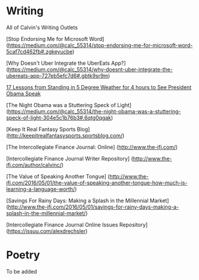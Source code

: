 # Writing
All of Calvin's Writing Outlets


[Stop Endorsing Me for Microsoft Word] (https://medium.com/@calc_55314/stop-endorsing-me-for-microsoft-word-5caf7cd462fb#.zgkeyucbe)

[Why Doesn't Uber Integrate the UberEats App?] (https://medium.com/@calc_55314/why-doesnt-uber-integrate-the-ubereats-app-727eb5efc7d6#.gbtk9sr9m)


[17 Lessons from Standing in 5 Degree Weather for 4 hours to See President Obama Speak](https://medium.com/@calc_55314/17-lessons-from-standing-in-5-degree-weather-for-4-hours-to-see-president-obama-speak-86062f1787c7#.y6z27ak1a)

[The Night Obama was a Stuttering Speck of Light] (https://medium.com/@calc_55314/the-night-obama-was-a-stuttering-speck-of-light-304e5c1b76b3#.6qtg0qgak)

[Keep It Real Fantasy Sports Blog] (http://keepitrealfantasysports.sportsblog.com/)

[The Intercollegiate Finance Journal: Online] (http://www.the-ifj.com/)

[Intercollegiate Finance Journal Writer Repository] (http://www.the-ifj.com/author/calvinc/)

[The Value of Speaking Another Tongue] (http://www.the-ifj.com/2016/05/01/the-value-of-speaking-another-tongue-how-much-is-learning-a-language-worth/)

[Savings For Rainy Days: Making a Splash in the Millennial Market] (http://www.the-ifj.com/2016/05/01/savings-for-rainy-days-making-a-splash-in-the-millennial-market/)


[Intercollegiate Finance Journal Online Issues Repository] (https://issuu.com/alexdrechsler)

# Poetry

To be added


